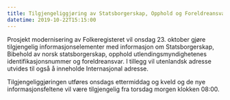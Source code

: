 ```yaml
---
title: Tilgjengeliggjøring av Statsborgerskap, Opphold og Foreldreansvar 
datetime: 2019-10-22T15:15:00
---
```


Prosjekt modernisering av Folkeregisteret vil onsdag 23. oktober gjøre tilgjengelig informasjonselementer med informasjon om Statsborgerskap, Bibehold av norsk statsborgerskap, opphold utlendingsmyndighetenes identifikasjonsnummer og foreldreansvar. I tillegg vil utenlandsk adresse utvides til også å inneholde Internasjonal adresse. 

Tilgjengeliggjøringen utføres onsdags ettermiddag og kveld og de nye informasjonsfeltene vil være tilgjengelig fra torsdag morgen klokken 08:00. 


